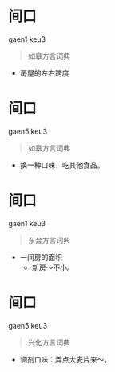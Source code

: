 # 间口
gaen1 keu3
> 如皋方言词典
- 房屋的左右跨度

# 间口
gaen5 keu3
> 如皋方言词典
- 换一种口味、吃其他食品。

# 间口
gaen1 keu3
> 东台方言词典
- 一间房的面积
  - 新房～不小。

# 间口
gaen5 keu3
> 兴化方言词典
- 调剂口味：弄点大麦片来～。
